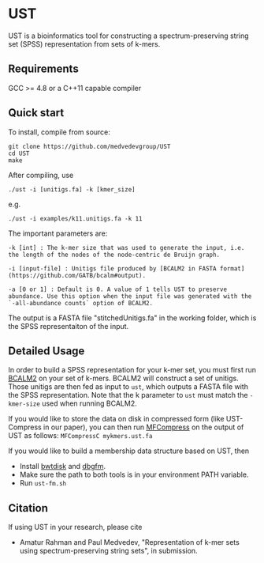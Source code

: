 # UST 

UST is a bioinformatics tool for constructing a spectrum-preserving string set (SPSS) representation from sets of k-mers.
    
## Requirements

GCC >= 4.8 or a C++11 capable compiler

    
## Quick start

To install, compile from source:

    git clone https://github.com/medvedevgroup/UST 
    cd UST
    make

After compiling, use

    ./ust -i [unitigs.fa] -k [kmer_size] 
  
e.g.

    ./ust -i examples/k11.unitigs.fa -k 11 


The important parameters are:

    -k [int] : The k-mer size that was used to generate the input, i.e. the length of the nodes of the node-centric de Bruijn graph. 
    
    -i [input-file] : Unitigs file produced by [BCALM2 in FASTA format](https://github.com/GATB/bcalm#output). 
	
    -a [0 or 1] : Default is 0. A value of 1 tells UST to preserve abundance. Use this option when the input file was generated with the  `-all-abundance counts` option of BCALM2.

The output is a FASTA file "stitchedUnitigs.fa" in the working folder, which is the SPSS representaiton of the input.


## Detailed Usage

In order to build a SPSS representation for your k-mer set, you must first run [BCALM2](https://github.com/GATB/bcalm) on your set of k-mers. BCALM2 will construct a set of unitigs. Those unitigs are then fed as input to `ust`, which outputs a FASTA file with the SPSS representation. Note that the k parameter to `ust` must match the `-kmer-size` used when running BCALM2.

If you would like to store the data on disk in compressed form (like UST-Compress in our paper), you can then run [MFCompress](http://bioinformatics.ua.pt/software/mfcompress/) on the output of UST as follows: `MFCompressC mykmers.ust.fa`

If you would like to build a membership data structure based on UST, then 
- Install [bwtdisk](http://people.unipmn.it/manzini/bwtdisk/) and [dbgfm](https://github.com/jts/dbgfm). 
- Make sure the path to both tools is in your environment PATH variable.
- Run `ust-fm.sh`

## Citation

If using UST in your research, please cite 
* Amatur Rahman and Paul Medvedev, "Representation of k-mer sets using spectrum-preserving string sets", in submission.

   
